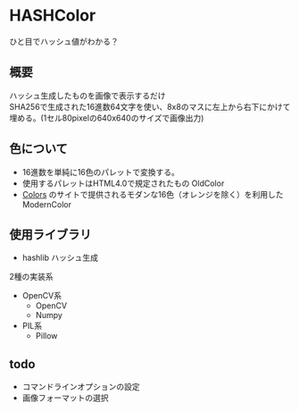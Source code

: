 # HASHColor

ひと目でハッシュ値がわかる？

## 概要
ハッシュ生成したものを画像で表示するだけ  
SHA256で生成された16進数64文字を使い、8x8のマスに左上から右下にかけて埋める。(1セル80pixelの640x640のサイズで画像出力)

## 色について
- 16進数を単純に16色のパレットで変換する。
- 使用するパレットはHTML4.0で規定されたもの OldColor
- [Colors](http://clrs.cc/) のサイトで提供されるモダンな16色（オレンジを除く）を利用したModernColor

## 使用ライブラリ
- hashlib ハッシュ生成

2種の実装系
- OpenCV系
  - OpenCV
  - Numpy
- PIL系
  - Pillow


## todo
- コマンドラインオプションの設定
- 画像フォーマットの選択